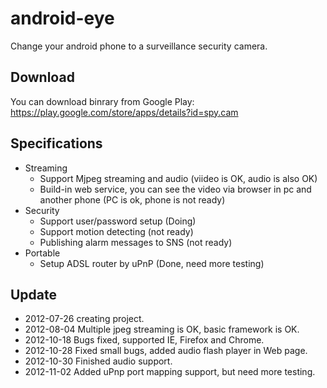 android-eye
===========

Change your android phone to a surveillance security camera.

## Download ##
You can download binrary from Google Play: 
https://play.google.com/store/apps/details?id=spy.cam 

## Specifications ##
* Streaming 
  * Support Mjpeg streaming and audio (viideo is OK, audio is also OK)
  * Build-in web service, you can see the video via browser in pc and another phone (PC is ok, phone is not ready)
* Security
  * Support user/password setup (Doing)
  * Support motion detecting (not ready)
  * Publishing alarm messages to SNS (not ready) 
* Portable
  * Setup ADSL router by uPnP (Done, need more testing)

## Update ##
*  2012-07-26  creating project.
*  2012-08-04  Multiple jpeg streaming is OK, basic framework is OK.
*  2012-10-18  Bugs fixed, supported IE, Firefox and Chrome. 
*  2012-10-28  Fixed small bugs, added audio flash player in Web page.
*  2012-10-30  Finished audio support.
*  2012-11-02  Added uPnp port mapping support, but need more testing.
